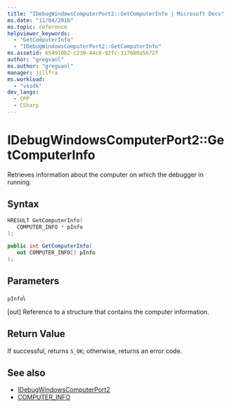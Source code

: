 ```yaml
---
title: "IDebugWindowsComputerPort2::GetComputerInfo | Microsoft Docs"
ms.date: "11/04/2016"
ms.topic: reference
helpviewer_keywords:
  - "GetComputerInfo"
  - "IDebugWindowsComputerPort2::GetComputerInfo"
ms.assetid: 654910b2-c239-44c8-92fc-317680a5672f
author: "gregvanl"
ms.author: "gregvanl"
manager: jillfra
ms.workload:
  - "vssdk"
dev_langs:
  - CPP
  - CSharp
---
```

# IDebugWindowsComputerPort2::GetComputerInfo
Retrieves information about the computer on which the debugger in running.

## Syntax

```cpp
HRESULT GetComputerInfo(
   COMPUTER_INFO * pInfo
);
```

```csharp
public int GetComputerInfo(
   out COMPUTER_INFO[] pInfo
);
```

## Parameters
 `pInfo`\

 [out] Reference to a structure that contains the computer information.

## Return Value
 If successful, returns `S_OK`; otherwise, returns an error code.

## See also
- [IDebugWindowsComputerPort2](../../../extensibility/debugger/reference/idebugwindowscomputerport2.md)
- [COMPUTER_INFO](../../../extensibility/debugger/reference/computer-info.md)